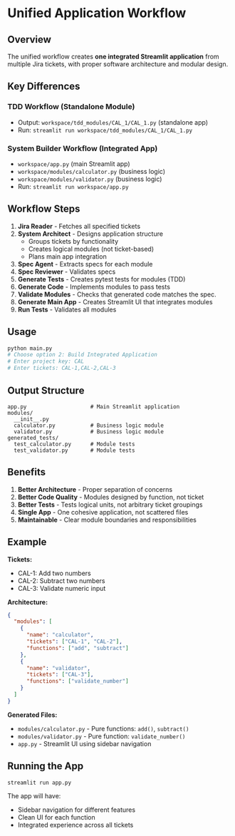 # Unified Application Workflow

## Overview

The unified workflow creates **one integrated Streamlit application** from multiple Jira tickets, with proper software architecture and modular design.

## Key Differences

### TDD Workflow (Standalone Module)
- Output: `workspace/tdd_modules/CAL_1/CAL_1.py` (standalone app)
- Run: `streamlit run workspace/tdd_modules/CAL_1/CAL_1.py`

### System Builder Workflow (Integrated App)
  - `workspace/app.py` (main Streamlit app)
  - `workspace/modules/calculator.py` (business logic)
  - `workspace/modules/validator.py` (business logic)
- Run: `streamlit run workspace/app.py`

## Workflow Steps

1. **Jira Reader** - Fetches all specified tickets
2. **System Architect** - Designs application structure
   - Groups tickets by functionality
   - Creates logical modules (not ticket-based)
   - Plans main app integration
3. **Spec Agent** - Extracts specs for each module
4. **Spec Reviewer** - Validates specs
5. **Generate Tests** - Creates pytest tests for modules (TDD)
6. **Generate Code** - Implements modules to pass tests
7. **Validate Modules** - Checks that generated code matches the spec.
8. **Generate Main App** - Creates Streamlit UI that integrates modules
9. **Run Tests** - Validates all modules

## Usage

```bash
python main.py
# Choose option 2: Build Integrated Application
# Enter project key: CAL
# Enter tickets: CAL-1,CAL-2,CAL-3
```

## Output Structure

```
app.py                    # Main Streamlit application
modules/
  __init__.py
  calculator.py           # Business logic module
  validator.py            # Business logic module
generated_tests/
  test_calculator.py      # Module tests
  test_validator.py       # Module tests
```

## Benefits

1. **Better Architecture** - Proper separation of concerns
2. **Better Code Quality** - Modules designed by function, not ticket
3. **Better Tests** - Tests logical units, not arbitrary ticket groupings
4. **Single App** - One cohesive application, not scattered files
5. **Maintainable** - Clear module boundaries and responsibilities

## Example

**Tickets:**
- CAL-1: Add two numbers
- CAL-2: Subtract two numbers
- CAL-3: Validate numeric input

**Architecture:**
```json
{
  "modules": [
    {
      "name": "calculator",
      "tickets": ["CAL-1", "CAL-2"],
      "functions": ["add", "subtract"]
    },
    {
      "name": "validator",
      "tickets": ["CAL-3"],
      "functions": ["validate_number"]
    }
  ]
}
```

**Generated Files:**
- `modules/calculator.py` - Pure functions: `add()`, `subtract()`
- `modules/validator.py` - Pure function: `validate_number()`
- `app.py` - Streamlit UI using sidebar navigation

## Running the App

```bash
streamlit run app.py
```

The app will have:
- Sidebar navigation for different features
- Clean UI for each function
- Integrated experience across all tickets
